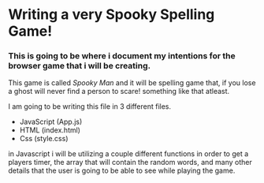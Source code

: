 # Writing a very Spooky Spelling Game!

### This is going to be where i document my intentions for the browser game that i will be creating. 
This game is called *Spooky Man* and it will be spelling game that, if you lose a ghost will never find a person to scare! something like that atleast. 



I am going to be writing this file in 3 different files. 
* JavaScript (App.js)
* HTML (index.html)
* Css (style.css)

in Javascript i will be utilizing a couple different functions in order to get a players timer, the array that will contain the random words, and many other details that the user is going to be able to see while playing the game. 